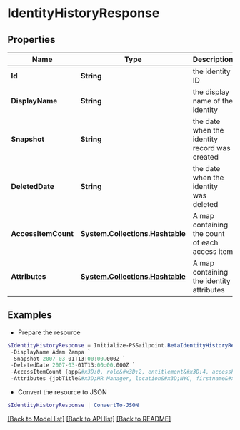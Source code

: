 # IdentityHistoryResponse
## Properties

Name | Type | Description | Notes
------------ | ------------- | ------------- | -------------
**Id** | **String** | the identity ID | [optional] 
**DisplayName** | **String** | the display name of the identity | [optional] 
**Snapshot** | **String** | the date when the identity record was created | [optional] 
**DeletedDate** | **String** | the date when the identity was deleted | [optional] 
**AccessItemCount** | **System.Collections.Hashtable** | A map containing the count of each access item | [optional] 
**Attributes** | [**System.Collections.Hashtable**](AnyType.md) | A map containing the identity attributes | [optional] 

## Examples

- Prepare the resource
```powershell
$IdentityHistoryResponse = Initialize-PSSailpoint.BetaIdentityHistoryResponse  -Id bc693f07e7b645539626c25954c58554 `
 -DisplayName Adam Zampa `
 -Snapshot 2007-03-01T13:00:00.000Z `
 -DeletedDate 2007-03-01T13:00:00.000Z `
 -AccessItemCount {app&#x3D;0, role&#x3D;2, entitlement&#x3D;4, accessProfile&#x3D;3, account&#x3D;1} `
 -Attributes {jobTitle&#x3D;HR Manager, location&#x3D;NYC, firstname&#x3D;Adam, lastname&#x3D;Zampa, department&#x3D;HR}
```

- Convert the resource to JSON
```powershell
$IdentityHistoryResponse | ConvertTo-JSON
```

[[Back to Model list]](../README.md#documentation-for-models) [[Back to API list]](../README.md#documentation-for-api-endpoints) [[Back to README]](../README.md)

